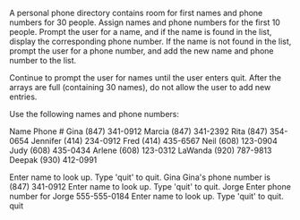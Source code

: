 A personal phone directory contains room for first names and phone numbers for 30 people. Assign names and phone numbers for the first 10 people. Prompt the user for a name, and if the name is found in the list, display the corresponding phone number. If the name is not found in the list, prompt the user for a phone number, and add the new name and phone number to the list.

Continue to prompt the user for names until the user enters quit. After the arrays are full (containing 30 names), do not allow the user to add new entries.

Use the following names and phone numbers:

Name	Phone #
Gina	(847) 341-0912
Marcia	(847) 341-2392
Rita	(847) 354-0654
Jennifer	(414) 234-0912
Fred	(414) 435-6567
Neil	(608) 123-0904
Judy	(608) 435-0434
Arlene	(608) 123-0312
LaWanda	(920) 787-9813
Deepak	(930) 412-0991

Enter name to look up. Type 'quit' to quit.
Gina
Gina's phone number is (847) 341-0912
Enter name to look up. Type 'quit' to quit.
Jorge
Enter phone number for Jorge
555-555-0184
Enter name to look up. Type 'quit' to quit.
quit